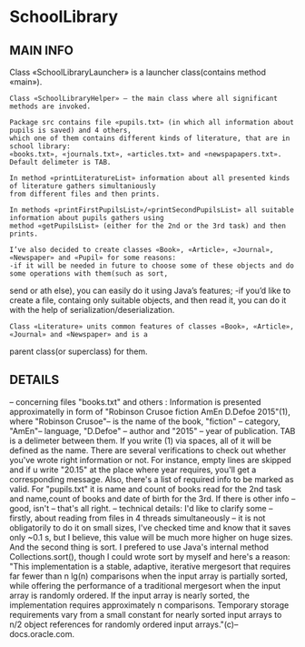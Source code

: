 # SchoolLibrary

## MAIN INFO

  Class «SchoolLibraryLauncher» is a launcher class(contains method «main»). 

	Class «SchoolLibraryHelper» – the main class where all significant methods are invoked. 

	Package src contains file «pupils.txt» (in which all information about pupils is saved) and 4 others,
	which one of them contains different kinds of literature, that are in school library: 
	«books.txt», «journals.txt», «articles.txt» and «newspapapers.txt». Default delimeter is TAB.

	In method «printLiteratureList» information about all presented kinds of literature gathers simultaniously
	from different files and then prints.

	In methods «printFirstPupilsList»/«printSecondPupilsList» all suitable information about pupils gathers using
	method «getPupilsList» (either for the 2nd or the 3rd task) and then prints.

	I’ve also decided to create classes «Book», «Article», «Journal», «Newspaper» and «Pupil» for some reasons:
	-if it will be needed in future to choose some of these objects and do some operations with them(such as sort,
  send or ath else), you can easily do it using Java’s features;
	-if you’d like to create a file, containg only suitable objects, and then read it, you can do it with the help of
  serialization/deserialization.
  
	Class «Literature» units common features of classes «Book», «Article», «Journal» and «Newspaper» and is a 
  parent class(or superclass) for them.
  
 ## DETAILS
  
  – concerning files "books.txt" and others :
      Information is presented approximatelly in form of "Robinson Crusoe	fiction	AmEn	D.Defoe	2015"(1), where "Robinson Crusoe"–
      is the name of the book, "fiction" – category, "AmEn"– language, "D.Defoe" – author and "2015" – year of publication.
      TAB is a delimeter between them. If you write (1) via spaces, all of it will be defined as the name. There are several 
      verifications to check out whether you've wrote right information or not. For instance, empty lines are skipped and if u 
      write "20.15" at the place where year requires, you'll get a corresponding message. 
      Also, there's a list of required info to be marked as valid. For "pupils.txt" it is name and count of books read for the 
      2nd task and name,count of books and date of birth for the 3rd. If there is other info – good, isn't – that's all right.
  – technical details:
      I'd like to clarify some – firstly, about reading from files in 4 threads simultaneously – it is not obligatorily to do
      it on small sizes, I've checked time and know that it saves only ~0.1 s, but I believe, this value will be much more 
      higher on huge sizes. 
      And the second thing is sort. I prefered to use Java's internal method Collections.sort(), though I could wrote 
      sort by myself and here's a reason:
      "This implementation is a stable, adaptive, iterative mergesort that requires far fewer than n lg(n) comparisons when the input array is partially sorted, while offering the performance of a 
      traditional mergesort when the input array is randomly ordered. If the input array is nearly sorted, the implementation
      requires approximately n comparisons. Temporary storage requirements vary from a small constant for nearly sorted input
      arrays to n/2 object references for randomly ordered input arrays."(c)–docs.oracle.com.
      

    
   

